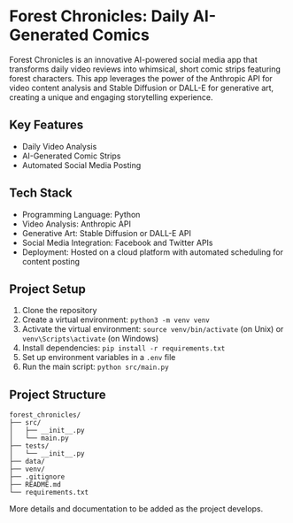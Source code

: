 # Forest Chronicles: Daily AI-Generated Comics

Forest Chronicles is an innovative AI-powered social media app that transforms daily video reviews into whimsical, short comic strips featuring forest characters. This app leverages the power of the Anthropic API for video content analysis and Stable Diffusion or DALL-E for generative art, creating a unique and engaging storytelling experience.

## Key Features

- Daily Video Analysis
- AI-Generated Comic Strips
- Automated Social Media Posting

## Tech Stack

- Programming Language: Python
- Video Analysis: Anthropic API
- Generative Art: Stable Diffusion or DALL-E API
- Social Media Integration: Facebook and Twitter APIs
- Deployment: Hosted on a cloud platform with automated scheduling for content posting

## Project Setup

1. Clone the repository
2. Create a virtual environment: `python3 -m venv venv`
3. Activate the virtual environment: `source venv/bin/activate` (on Unix) or `venv\Scripts\activate` (on Windows)
4. Install dependencies: `pip install -r requirements.txt`
5. Set up environment variables in a `.env` file
6. Run the main script: `python src/main.py`

## Project Structure

```
forest_chronicles/
├── src/
│   ├── __init__.py
│   └── main.py
├── tests/
│   └── __init__.py
├── data/
├── venv/
├── .gitignore
├── README.md
└── requirements.txt
```

More details and documentation to be added as the project develops.